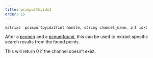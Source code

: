 ```yaml
---
title: pcimportbyidx3
order: 15
---
```

`matrix3  pcimportbyidx3(int handle, string channel_name, int idx)`

After a [pcopen](/en/houdini-vex/point-clouds-and-3d-images/pcopen "Returns a handle to a point cloud file.") and a [pcnumfound](/en/houdini-vex/point-clouds-and-3d-images/pcnumfound "This node returns the number of points found by pcopen."), this can be used to extract
specific search results from the found points.

This will return 0 if the channel doesn’t exist.
